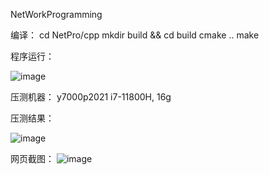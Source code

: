 NetWorkProgramming


编译：
cd NetPro/cpp 
mkdir build && cd build 
cmake ..
make 

程序运行：

![image](https://user-images.githubusercontent.com/92151722/155872617-bb5ac0f4-a797-4d6e-88da-26acbfc9724b.png)



压测机器：
y7000p2021  i7-11800H, 16g

压测结果：

![image](https://user-images.githubusercontent.com/92151722/155872638-2ae8935c-657f-447a-b101-a2703aee14eb.png)


网页截图： 
![image](https://user-images.githubusercontent.com/92151722/155872731-592dcef2-fc11-40a2-99a7-b8a53c06d59c.png)


